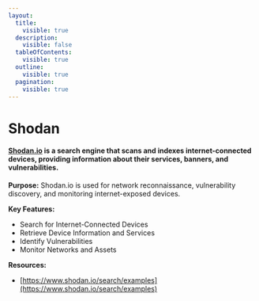 ```yaml
---
layout:
  title:
    visible: true
  description:
    visible: false
  tableOfContents:
    visible: true
  outline:
    visible: true
  pagination:
    visible: true
---
```


# Shodan

#### [Shodan.io](shodan.md#shodan.io-is-a-search-engine-that-scans-and-indexes-internet-connected-devices-providing-information) is a search engine that scans and indexes internet-connected devices, providing information about their services, banners, and vulnerabilities.

**Purpose:** Shodan.io is used for network reconnaissance, vulnerability discovery, and monitoring internet-exposed devices.

**Key Features:**

* Search for Internet-Connected Devices
* Retrieve Device Information and Services
* Identify Vulnerabilities
* Monitor Networks and Assets

**Resources:**

* [https://www.shodan.io/search/examples](https://www.shodan.io/search/examples)
